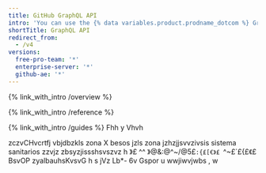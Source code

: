 ```yaml
---
title: GitHub GraphQL API
intro: 'You can use the {% data variables.product.prodname_dotcom %} GraphQL API to create precise and flexible queries for the data you need to integrate with {% data variables.product.prodname_dotcom %}.'
shortTitle: GraphQL API
redirect_from:
  - /v4
versions:
  free-pro-team: '*'
  enterprise-server: '*'
  github-ae: '*'
---
```


{% link_with_intro /overview %}

{% link_with_intro /reference %}

{% link_with_intro /guides %}
Fhh  y Vhvh

zczvCHvcrtfj vbjdbzkls zona X  besos jzls zona jzhzjjsvvzivsis sistema sanitarios zzvjz zbsyzjissshsvszvz h 》£ ^^ 》@&:@^~/@5£`:{£[€》£ `^~£`£{£《£ BsvOP zyalbauhsKvsvG h s jVz Lb*- 6v Gspor u wwjiwvjwbs , w
